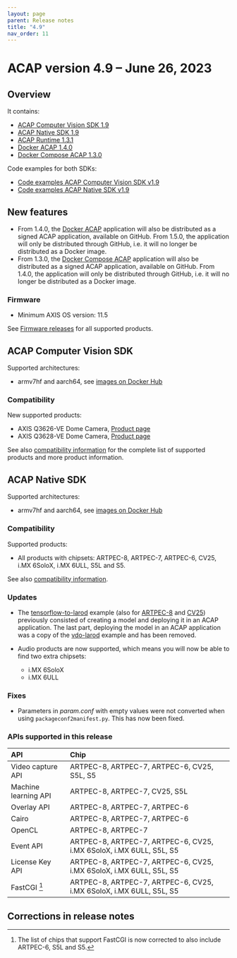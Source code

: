 ```yaml
---
layout: page
parent: Release notes
title: "4.9"
nav_order: 11
---
```


# ACAP version 4.9 – June 26, 2023

## Overview

It contains:

- [ACAP Computer Vision SDK 1.9](#acap-computer-vision-sdk)
- [ACAP Native SDK 1.9](#acap-native-sdk)
- [ACAP Runtime 1.3.1](https://github.com/AxisCommunications/acap-runtime)
- [Docker ACAP 1.4.0](https://github.com/AxisCommunications/docker-acap)
- [Docker Compose ACAP 1.3.0](https://github.com/AxisCommunications/docker-compose-acap)

Code examples for both SDKs:

- [Code examples ACAP Computer Vision SDK v1.9](https://github.com/AxisCommunications/acap-computer-vision-sdk-examples)
- [Code examples ACAP Native SDK v1.9](https://github.com/AxisCommunications/acap-native-sdk-examples)

## New features

- From 1.4.0, the [Docker ACAP](https://github.com/AxisCommunications/docker-acap) application will also be distributed as a signed ACAP application, available on GitHub. From 1.5.0, the application will only be distributed through GitHub, i.e. it will no longer be distributed as a Docker image.
- From 1.3.0, the [Docker Compose ACAP](https://github.com/AxisCommunications/docker-compose-acap) application will also be distributed as a signed ACAP application, available on GitHub. From 1.4.0, the application will only be distributed through GitHub, i.e. it will no longer be distributed as a Docker image.

### Firmware

- Minimum AXIS OS version: 11.5

See [Firmware releases](https://www.axis.com/support/firmware) for all supported products.

## ACAP Computer Vision SDK

Supported architectures:

- armv7hf and aarch64, see [images on Docker Hub](https://hub.docker.com/r/axisecp/acap-computer-vision-sdk)

### Compatibility

New supported products:

- AXIS Q3626-VE Dome Camera, [Product page](https://www.axis.com/products/axis-q3626-ve)
- AXIS Q3628-VE Dome Camera, [Product page](https://www.axis.com/products/axis-q3628-ve)

See also [compatibility information](../axis-devices-and-compatibility) for the complete list of
supported products and more product information.

## ACAP Native SDK

Supported architectures:

- armv7hf and aarch64, see [images on Docker Hub](https://hub.docker.com/r/axisecp/acap-native-sdk)

### Compatibility

Supported products:

- All products with chipsets: ARTPEC-8, ARTPEC-7, ARTPEC-6, CV25, i.MX 6SoloX, i.MX 6ULL, S5L and S5.

See also [compatibility information](../axis-devices-and-compatibility).

### Updates

- The [tensorflow-to-larod](https://github.com/AxisCommunications/acap-native-sdk-examples/tree/main/tensorflow-to-larod) example (also for [ARTPEC-8](https://github.com/AxisCommunications/acap-native-sdk-examples/tree/main/tensorflow-to-larod-artpec8) and [CV25](https://github.com/AxisCommunications/acap-native-sdk-examples/tree/main/tensorflow-to-larod-cv25)) previously consisted of creating a model and deploying it in an ACAP application. The last part, deploying the model in an ACAP application was a copy of the [vdo-larod](https://github.com/AxisCommunications/acap-native-sdk-examples/tree/main/vdo-larod) example and has been removed.

- Audio products are now supported, which means you will now be able to find two extra chipsets:
  - i.MX 6SoloX
  - i.MX 6ULL

### Fixes

- Parameters in *param.conf* with empty values were not converted when using `packageconf2manifest.py`. This has now been fixed.

### APIs supported in this release

API                  | Chip
:--                  | :--
Video capture API    | ARTPEC-8, ARTPEC-7, ARTPEC-6, CV25, S5L, S5
Machine learning API | ARTPEC-8, ARTPEC-7, CV25, S5L
Overlay API          | ARTPEC-8, ARTPEC-7, ARTPEC-6
Cairo                | ARTPEC-8, ARTPEC-7, ARTPEC-6
OpenCL               | ARTPEC-8, ARTPEC-7
Event API            | ARTPEC-8, ARTPEC-7, ARTPEC-6, CV25, i.MX 6SoloX, i.MX 6ULL, S5L, S5
License Key API      | ARTPEC-8, ARTPEC-7, ARTPEC-6, CV25, i.MX 6SoloX, i.MX 6ULL, S5L, S5
FastCGI [^1]         | ARTPEC-8, ARTPEC-7, ARTPEC-6, CV25, i.MX 6SoloX, i.MX 6ULL, S5L, S5

## Corrections in release notes

[^1]: The list of chips that support FastCGI is now corrected to also include ARTPEC-6, S5L and S5.
